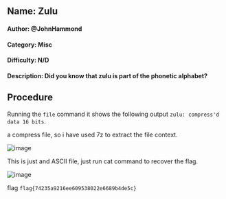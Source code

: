 ## Name: Zulu
#### Author: @JohnHammond
#### Category: Misc
#### Difficulty: N/D
#### Description: Did you know that zulu is part of the phonetic alphabet?

## Procedure
Running the ```file``` command it shows the following output ```zulu: compress'd data 16 bits```.

a compress file, so i have used 7z to extract the file context.

![image](https://github.com/user-attachments/assets/cad8abf7-7242-4b16-ab8c-4bb0112b507c)

This is just and ASCII file, just run cat command to recover the flag.

![image](https://github.com/user-attachments/assets/9948ccb6-b9c7-4f6f-a5d3-d80dfc0d52d6)

flag ```flag{74235a9216ee609538022e6689b4de5c}```
